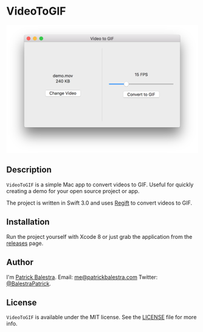 # VideoToGIF

![](images/1.png)

## Description
`VideoToGIF` is a simple Mac app to convert videos to GIF. Useful for quickly creating a demo for your open source project or app. 

The project is written in Swift 3.0 and uses [Regift](https://github.com/matthewpalmer/Regift) to convert videos to GIF.

## Installation
Run the project yourself with Xcode 8 or just grab the application from the [releases](https://github.com/BalestraPatrick/VideoToGIF/releases) page.

## Author

I'm [Patrick Balestra](http://www.patrickbalestra.com).
Email: [me@patrickbalestra.com](mailto:me@patrickbalestra.com)
Twitter: [@BalestraPatrick](http://twitter.com/BalestraPatrick).

## License

`VideoToGIF` is available under the MIT license. See the [LICENSE](LICENSE) file for more info.
